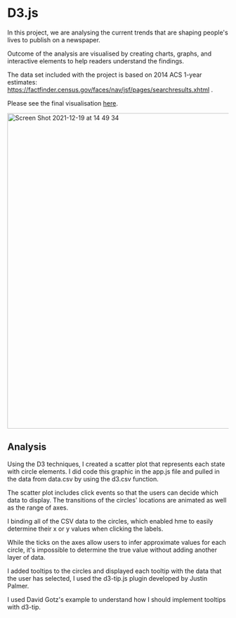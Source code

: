 # D3.js

In this project, we are analysing the current trends that are shaping people's lives to publish on a newspaper. 

Outcome of the analysis are visualised by creating charts, graphs, and interactive elements to help readers understand the findings.

The data set included with the project is based on 2014 ACS 1-year estimates: https://factfinder.census.gov/faces/nav/jsf/pages/searchresults.xhtml .

Please see the final visualisation [here](https://samravp.github.io/D3.js-Dashboard-Design/).


<img width="717" alt="Screen Shot 2021-12-19 at 14 49 34" src="https://user-images.githubusercontent.com/85004202/146663259-b97d8c7a-26db-4130-9a79-33737fb7b4eb.png">




## Analysis

Using the D3 techniques, I created a scatter plot that represents each state with circle elements.
I did code this graphic in the app.js file and pulled in the data from data.csv by using the d3.csv function. 

The scatter plot includes click events so that the users can decide which data to display. 
The transitions of the circles' locations are animated as well as the range of axes. 

I binding all of the CSV data to the circles, which enabled hme to easily determine their x or y values when clicking the labels.

While the ticks on the axes allow users to infer approximate values for each circle, it's impossible to determine the true value without adding another layer of data. 

I added tooltips to the circles and displayed each tooltip with the data that the user has selected, I used the d3-tip.js plugin developed by Justin Palmer.

I used David Gotz's example to understand how I should implement tooltips with d3-tip.
